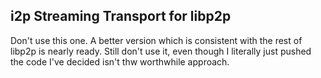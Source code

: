 i2p Streaming Transport for libp2p
----------------------------------

Don't use this one. A better version which is consistent with the rest of libp2p
is nearly ready. Still don't use it, even though I literally just pushed the
code I've decided isn't thw worthwhile approach.
